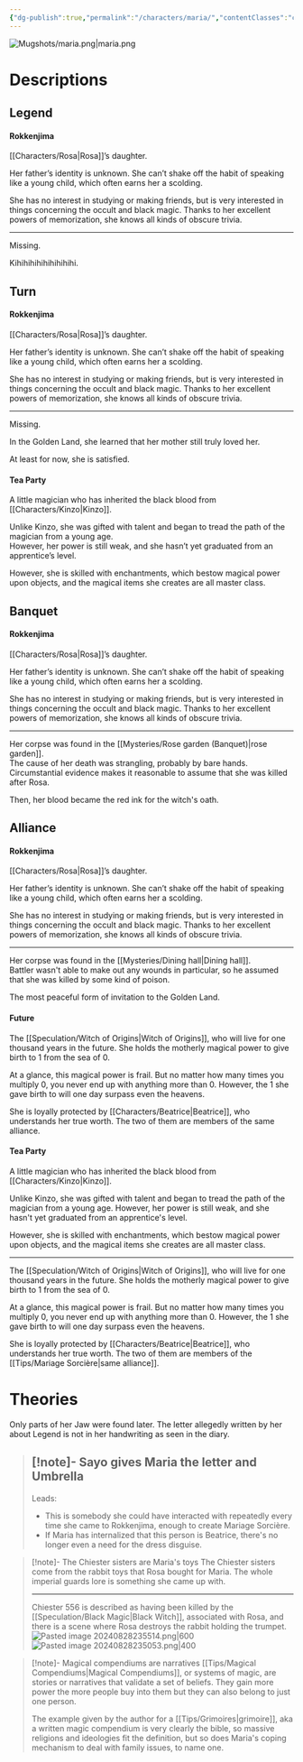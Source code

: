 ```yaml
---
{"dg-publish":true,"permalink":"/characters/maria/","contentClasses":"center-headings","tags":["ushiromiya","witch"]}
---
```



![Mugshots/maria.png|maria.png](/img/user/Mugshots/maria.png)

# Descriptions

## Legend
#### Rokkenjima

[[Characters/Rosa\|Rosa]]’s daughter.

Her father’s identity is unknown. She can’t shake off the habit of speaking like a young child, which often earns her a scolding.

She has no interest in studying or making friends, but is very interested in things concerning the occult and black magic. Thanks to her excellent powers of memorization, she knows all kinds of obscure trivia.

---
Missing.

Kihihihihihihihihihi.
## Turn
#### Rokkenjima

[[Characters/Rosa\|Rosa]]’s daughter.

Her father’s identity is unknown. She can’t shake off the habit of speaking like a young child, which often earns her a scolding.

She has no interest in studying or making friends, but is very interested in things concerning the occult and black magic. Thanks to her excellent powers of memorization, she knows all kinds of obscure trivia.

---
Missing.  

In the Golden Land, she learned that her mother still truly loved her.  

At least for now, she is satisfied.
#### Tea Party

 A little magician who has inherited the black blood from [[Characters/Kinzo\|Kinzo]].  

Unlike Kinzo, she was gifted with talent and began to tread the path of the magician from a young age.  
However, her power is still weak, and she hasn’t yet graduated from an apprentice’s level.  

However, she is skilled with enchantments, which bestow magical power upon objects, and the magical items she creates are all master class. 
## Banquet
#### Rokkenjima

[[Characters/Rosa\|Rosa]]’s daughter.

Her father’s identity is unknown. She can’t shake off the habit of speaking like a young child, which often earns her a scolding.

She has no interest in studying or making friends, but is very interested in things concerning the occult and black magic. Thanks to her excellent powers of memorization, she knows all kinds of obscure trivia.

---
Her corpse was found in the [[Mysteries/Rose garden (Banquet)\|rose garden]].  
The cause of her death was strangling, probably by bare hands. Circumstantial evidence makes it reasonable to assume that she was killed after Rosa.  

Then, her blood became the red ink for the witch's oath.
## Alliance
#### Rokkenjima

[[Characters/Rosa\|Rosa]]’s daughter.

Her father’s identity is unknown. She can’t shake off the habit of speaking like a young child, which often earns her a scolding.

She has no interest in studying or making friends, but is very interested in things concerning the occult and black magic. Thanks to her excellent powers of memorization, she knows all kinds of obscure trivia.

---
Her corpse was found in the [[Mysteries/Dining hall\|Dining hall]].  
Battler wasn't able to make out any wounds in particular, so he assumed that she was killed by some kind of poison.  

The most peaceful form of invitation to the Golden Land.
#### Future

The [[Speculation/Witch of Origins\|Witch of Origins]], who will live for one thousand years in the future.
She holds the motherly magical power to give birth to 1 from the sea of 0.

At a glance, this magical power is frail.
But no matter how many times you multiply 0, you never end up with anything more than 0. However, the 1 she gave birth to will one day surpass even the heavens.

She is loyally protected by [[Characters/Beatrice\|Beatrice]], who understands her true worth.
The two of them are members of the same alliance.
#### Tea Party

A little magician who has inherited the black blood from [[Characters/Kinzo\|Kinzo]].

Unlike Kinzo, she was gifted with talent and began to tread the path of the magician from a young age. However, her power is still weak, and she hasn't yet graduated from an apprentice's level.

However, she is skilled with enchantments, which bestow magical power upon objects, and the magical items she creates are all master class.

---
The [[Speculation/Witch of Origins\|Witch of Origins]], who will live for one thousand years in the future. She holds the motherly magical power to give birth to 1 from the sea of 0.

At a glance, this magical power is frail. But no matter how many times you multiply 0, you never end up with anything more than 0. However, the 1 she gave birth to will one day surpass even the heavens.

She is loyally protected by [[Characters/Beatrice\|Beatrice]], who understands her true worth. The two of them are members of the [[Tips/Mariage Sorcière\|same alliance]].

# Theories
Only parts of her Jaw were found later.
The letter allegedly written by her about Legend is not in her handwriting as seen in the diary.


<div class="transclusion internal-embed is-loaded"><div class="markdown-embed">



> [!note]- Sayo gives Maria the letter and Umbrella
> ---
> Leads:
> - This is somebody she could have interacted with repeatedly every time she came to Rokkenjima, enough to create Mariage Sorcière.
> - If Maria has internalized that this person is Beatrice, there's no longer even a need for the dress disguise.

</div></div>


<div class="transclusion internal-embed is-loaded"><div class="markdown-embed">



> [!note]- The Chiester sisters are Maria's toys
>The Chiester sisters come from the rabbit toys that Rosa bought for Maria. The whole imperial guards lore is something she came up with.
>
>---
>Chiester 556 is described as having been killed by the [[Speculation/Black Magic\|Black Witch]], associated with Rosa, and there is a scene where Rosa destroys the rabbit holding the trumpet.
>![Pasted image 20240828235514.png|600](/img/user/Attachments/Pasted%20image%2020240828235514.png)
>![Pasted image 20240828235053.png|400](/img/user/Attachments/Pasted%20image%2020240828235053.png)

</div></div>


<div class="transclusion internal-embed is-loaded"><div class="markdown-embed">



> [!note]- Magical compendiums are narratives
> [[Tips/Magical Compendiums\|Magical Compendiums]], or systems of magic, are stories or narratives that validate a set of beliefs. They gain more power the more people buy into them but they can also belong to just one person.
> 
> The example given by the author for a [[Tips/Grimoires\|grimoire]], aka a written magic compendium is very clearly the bible, so massive religions and ideologies fit the definition, but so does Maria's coping mechanism to deal with family issues, to name one.

</div></div>

